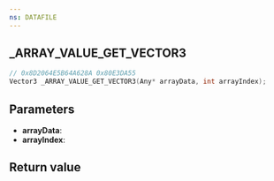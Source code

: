 ```yaml
---
ns: DATAFILE
---
```

## _ARRAY_VALUE_GET_VECTOR3

```c
// 0x8D2064E5B64A628A 0x80E3DA55
Vector3 _ARRAY_VALUE_GET_VECTOR3(Any* arrayData, int arrayIndex);
```


## Parameters
* **arrayData**: 
* **arrayIndex**: 

## Return value
